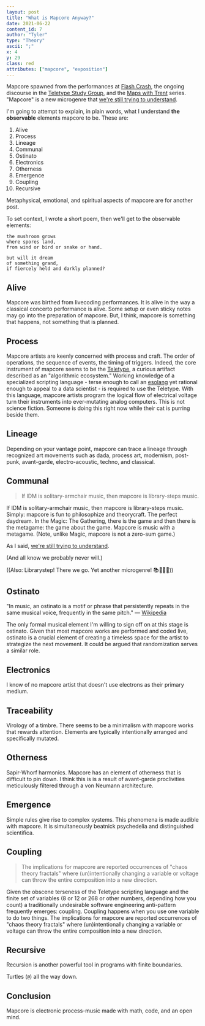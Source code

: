 ```yaml
---
layout: post
title: "What is Mapcore Anyway?"
date: 2021-06-22
content_id: 7
author: "Tyler"
type: "Theory"
ascii: ";"
x: 4
y: 29
class: red
attributes: ["mapcore", "exposition"]
---
```

Mapcore spawned from the performances at [Flash Crash](https://llllllll.co/t/45273), the ongoing discourse in the [Teletype Study Group](https://discord.gg/PGTj9anf9Q), and the [Maps with Trent](https://llllllll.co/t/31528) series. "Mapcore" is a new microgenre that [we're still trying to understand](https://northern-information.github.io/mapcore/).

I'm going to attempt to explain, in plain words, what I understand **the observable** elements mapcore to be. These are:

1. Alive
2. Process
3. Lineage
4. Communal
5. Ostinato
6. Electronics
7. Otherness
8. Emergence
9. Coupling
10. Recursive

Metaphysical, emotional, and spiritual aspects of mapcore are for another post.

To set context, I wrote a short poem, then we'll get to the observable elements:

```
the mushroom grows
where spores land,
from wind or bird or snake or hand.

but will it dream
of something grand,
if fiercely held and darkly planned?
```

## Alive

Mapcore was birthed from livecoding performances. It is alive in the way a classical concerto performance is alive. Some setup or even sticky notes may go into the preparation of mapcore. But, I think, mapcore is something that happens, not something that is planned.

## Process

Mapcore artists are keenly concerned with process and craft. The order of operations, the sequence of events, the timing of triggers. Indeed, the core instrument of mapcore seems to be the [Teletype](https://monome.org/docs/teletype), a curious artifact described as an "algorithmic ecosystem." Working knowledge of a specialized scripting language - terse enough to call an [esolang](https://esolangs.org/wiki/Esoteric_programming_language) yet rational enough to appeal to a data scientist - is required to use the Teletype. With this language, mapcore artists program the logical flow of electrical voltage turn their instruments into ever-mutating analog computers. This is not science fiction. Someone is doing this right now while their cat is purring beside them.

## Lineage

Depending on your vantage point, mapcore can trace a lineage through recognized art movements such as dada, process art, modernism, post-punk, avant-garde, electro-acoustic, techno, and classical.

## Communal

> If IDM is solitary-armchair music, then mapcore is library-steps music.

If IDM is solitary-armchair music, then mapcore is library-steps music. Simply: mapcore is fun to philosophize and theorycraft. The perfect daydream. In the Magic: The Gathering, there is the game and then there is the metagame: the game about the game. Mapcore is music with a metagame. (Note, unlike Magic, mapcore is not a zero-sum game.)

As I said, [we're still trying to understand](https://northern-information.github.io/mapcore/).

(And all know we probably never will.)

((Also: Librarystep! There we go. Yet another microgenre! 📚🚶🏿‍♂️))

## Ostinato

"In music, an ostinato is a motif or phrase that persistently repeats in the same musical voice, frequently in the same pitch." &mdash; [Wikipedia](https://en.wikipedia.org/wiki/Ostinato)

The only formal musical element I'm willing to sign off on at this stage is ostinato. Given that most mapcore works are performed and coded live, ostinato is a crucial element of creating a timeless space for the artist to strategize the next movement. It could be argued that randomization serves a similar role.

## Electronics

I know of no mapcore artist that doesn't use electrons as their primary medium.

## Traceability

Virology of a timbre. There seems to be a minimalism with mapcore works that rewards attention. Elements are typically intentionally arranged and specifically mutated.

## Otherness

Sapir-Whorf harmonics. Mapcore has an element of otherness that is difficult to pin down. I think this is is a result of avant-garde proclivities meticulously filtered through a von Neumann architecture.

## Emergence

Simple rules give rise to complex systems. This phenomena is made audible with mapcore. It is simultaneously beatnick psychedelia and distinguished scientifica.

## Coupling

> The implications for mapcore are reported occurrences of "chaos theory fractals" where (un)intentionally changing a variable or voltage can throw the entire composition into a new direction.

Given the obscene terseness of the Teletype scripting language and the finite set of variables (8 or 12 or 268 or other numbers, depending how you count) a traditionally undesirable software engineering anti-pattern frequently emerges: coupling. Coupling happens when you use one variable to do two things. The implications for mapcore are reported occurrences of "chaos theory fractals" where (un)intentionally changing a variable or voltage can throw the entire composition into a new direction.

## Recursive

Recursion is another powerful tool in programs with finite boundaries.

Turtles (`@`) all the way down.

## Conclusion

Mapcore is electronic process-music made with math, code, and an open mind.

